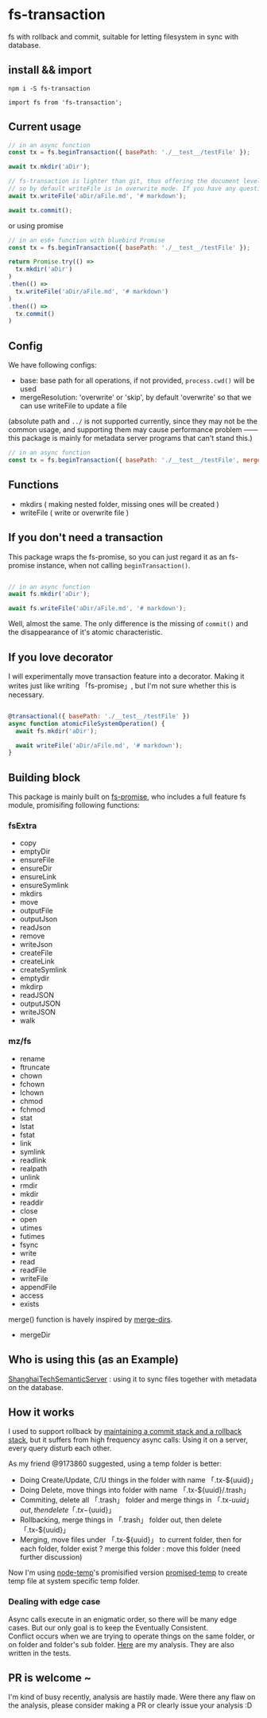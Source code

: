 # fs-transaction

fs with rollback and commit, suitable for letting filesystem in sync with database.
  
## install && import

```shell
npm i -S fs-transaction
```

```javasctipt
import fs from 'fs-transaction';
```

## Current usage

```javascript
// in an async function
const tx = fs.beginTransaction({ basePath: './__test__/testFile' });

await tx.mkdir('aDir');

// fs-transaction is lighter than git, thus offering the document level rollback but not the line level rollback.
// so by default writeFile is in overwrite mode. If you have any question about this, please issue it.
await tx.writeFile('aDir/aFile.md', '# markdown');

await tx.commit();
```

or using promise  

```javascript
// in an es6+ function with bluebird Promise
const tx = fs.beginTransaction({ basePath: './__test__/testFile' });

return Promise.try(() =>
  tx.mkdir('aDir')
)
.then(() =>
  tx.writeFile('aDir/aFile.md', '# markdown')
)
.then(() =>
  tx.commit()
)
```  

## Config

We have following configs:  

- base: base path for all operations, if not provided, ```process.cwd()``` will be used
- mergeResolution: 'overwrite' or 'skip', by default 'overwrite' so that we can use writeFile to update a file

(absolute path and ```../``` is not supported currently, since they may not be the common usage, and supporting them may cause performance problem —— this package is mainly for metadata server programs that can't stand this.)  

```javascript
// in an async function
const tx = fs.beginTransaction({ basePath: './__test__/testFile', mergeResolution: 'overwrite' });
```

## Functions

- mkdirs ( making nested folder, missing ones will be created )
- writeFile ( write or overwrite file )

## If you don't need a transaction

This package wraps the fs-promise, so you can just regard it as an fs-promise instance, when not calling ```beginTransaction()```.  

```javascript

// in an async function
await fs.mkdir('aDir');

await fs.writeFile('aDir/aFile.md', '# markdown');

```

Well, almost the same. The only difference is the missing of ```commit()``` and the disappearance of it's atomic characteristic.  

## If you love decorator

I will experimentally move transaction feature into a decorator. Making it writes just like writing 「fs-promise」, but I'm not sure whether this is necessary.  

```javascript

@transactional({ basePath: './__test__/testFile' })
async function atomicFileSystemOperation() {
  await fs.mkdir('aDir');

  await writeFile('aDir/aFile.md', '# markdown');
}
```

## Building block

This package is mainly built on [fs-promise](https://github.com/kevinbeaty/fs-promise), who includes a full feature fs module, promisifing following functions:  

### fsExtra

- copy
- emptyDir
- ensureFile
- ensureDir
- ensureLink
- ensureSymlink
- mkdirs
- move
- outputFile
- outputJson
- readJson
- remove
- writeJson
- createFile
- createLink
- createSymlink
- emptydir
- mkdirp
- readJSON
- outputJSON
- writeJSON
- walk

### mz/fs

- rename
- ftruncate
- chown
- fchown
- lchown
- chmod
- fchmod
- stat
- lstat
- fstat
- link
- symlink
- readlink
- realpath
- unlink
- rmdir
- mkdir
- readdir
- close
- open
- utimes
- futimes
- fsync
- write
- read
- readFile
- writeFile
- appendFile
- access
- exists
  
merge() function is havely inspired by [merge-dirs](https://github.com/binocarlos/merge-dirs).  

- mergeDir
  
## Who is using this (as an Example)

[ShanghaiTechSemanticServer](https://github.com/Learnone/ShanghaiTechAPPServer) : using it to sync files together with metadata on the database.
  
## How it works

I used to support rollback by [maintaining a commit stack and a rollback stack](https://github.com/linonetwo/fs-transaction/blob/master/doc/originalThinking.md), but it suffers from high frequency async calls: Using it on a server, every query disturb each other.  

As my friend @9173860 suggested, using a temp folder is better:  

- Doing Create/Update, C/U things in the folder with name 「.tx-${uuid}」
- Doing Delete, move things into folder with name 「.tx-${uuid}/.trash」
- Commiting, delete all 「.trash」 folder and merge things in 「.tx-${uuid}」 out, then delete 「.tx-${uuid}」
- Rollbacking, merge things in 「.trash」 folder out, then delete 「.tx-${uuid}」
- Merging, move files under 「.tx-${uuid}」 to current folder, then for each folder, folder exist ? merge this folder : move this folder (need further discussion)
  
Now I'm using [node-temp](https://github.com/bruce/node-temp)'s promisified version [promised-temp](https://github.com/mikaturunen/promised-temp) to create temp file at system specific temp folder.  
  
### Dealing with edge case

Async calls execute in an enigmatic order, so there will be many edge cases. But our only goal is to keep the Eventually Consistent.  
Conflict occurs when we are trying to operate things on the same folder, or on folder and folder's sub folder. [Here](https://github.com/linonetwo/fs-transaction/blob/master/doc/usingTempDir.md) are my analysis. They are also written in the tests.  

## PR is welcome ~

I'm kind of busy recently, analysis are hastily made. Were there any flaw on the analysis, please consider making a PR or clearly issue your analysis :D
